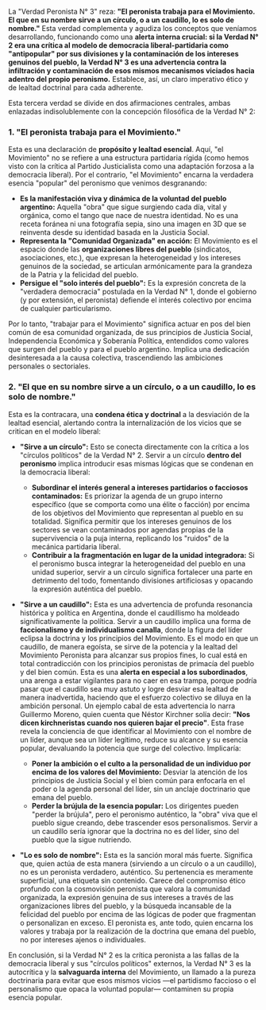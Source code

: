 La "Verdad Peronista N° 3" reza: **"El peronista trabaja para el Movimiento. El que en su nombre sirve a un círculo, o a un caudillo, lo es solo de nombre."** Esta verdad complementa y agudiza los conceptos que veníamos desarrollando, funcionando como una **alerta interna crucial: si la Verdad N° 2 era una crítica al modelo de democracia liberal-partidaria como "antipopular" por sus divisiones y la contaminación de los intereses genuinos del pueblo, la Verdad N° 3 es una advertencia contra la infiltración y contaminación de esos mismos mecanismos viciados hacia adentro del propio peronismo.** Establece, así, un claro imperativo ético y de lealtad doctrinal para cada adherente.

Esta tercera verdad se divide en dos afirmaciones centrales, ambas enlazadas indisolublemente con la concepción filosófica de la Verdad N° 2:

### **1. "El peronista trabaja para el Movimiento."**

Esta es una declaración de **propósito y lealtad esencial**. Aquí, "el Movimiento" no se refiere a una estructura partidaria rígida (como hemos visto con la crítica al Partido Justicialista como una adaptación forzosa a la democracia liberal). Por el contrario, "el Movimiento" encarna la verdadera esencia "popular" del peronismo que venimos desgranando:
*   **Es la manifestación viva y dinámica de la voluntad del pueblo argentino:** Aquella "obra" que sigue surgiendo cada día, vital y orgánica, como el tango que nace de nuestra identidad. No es una receta foránea ni una fotografía sepia, sino una imagen en 3D que se reinventa desde su identidad basada en la Justicia Social.
*   **Representa la "Comunidad Organizada" en acción:** El Movimiento es el espacio donde las **organizaciones libres del pueblo** (sindicatos, asociaciones, etc.), que expresan la heterogeneidad y los intereses genuinos de la sociedad, se articulan armónicamente para la grandeza de la Patria y la felicidad del pueblo.
*   **Persigue el "solo interés del pueblo":** Es la expresión concreta de la "verdadera democracia" postulada en la Verdad N° 1, donde el gobierno (y por extensión, el peronista) defiende el interés colectivo por encima de cualquier particularismo.

Por lo tanto, "trabajar para el Movimiento" significa actuar en pos del bien común de esa comunidad organizada, de sus principios de Justicia Social, Independencia Económica y Soberanía Política, entendidos como valores que surgen del pueblo y para el pueblo argentino. Implica una dedicación desinteresada a la causa colectiva, trascendiendo las ambiciones personales o sectoriales.

### **2. "El que en su nombre sirve a un círculo, o a un caudillo, lo es solo de nombre."**

Esta es la contracara, una **condena ética y doctrinal** a la desviación de la lealtad esencial, alertando contra la internalización de los vicios que se critican en el modelo liberal:

*   **"Sirve a un círculo":** Esto se conecta directamente con la crítica a los "círculos políticos" de la Verdad N° 2. Servir a un círculo **dentro del peronismo** implica introducir esas mismas lógicas que se condenan en la democracia liberal:
    *   **Subordinar el interés general a intereses partidarios o facciosos contaminados:** Es priorizar la agenda de un grupo interno específico (que se comporta como una élite o facción) por encima de los objetivos del Movimiento que representan al pueblo en su totalidad. Significa permitir que los intereses genuinos de los sectores se vean contaminados por agendas propias de la supervivencia o la puja interna, replicando los "ruidos" de la mecánica partidaria liberal.
    *   **Contribuir a la fragmentación en lugar de la unidad integradora:** Si el peronismo busca integrar la heterogeneidad del pueblo en una unidad superior, servir a un círculo significa fortalecer una parte en detrimento del todo, fomentando divisiones artificiosas y opacando la expresión auténtica del pueblo.

*   **"Sirve a un caudillo":** Esta es una advertencia de profunda resonancia histórica y política en Argentina, donde el caudillismo ha moldeado significativamente la política. Servir a un caudillo implica una forma de **faccionalismo y de individualismo canalla**, donde la figura del líder eclipsa la doctrina y los principios del Movimiento. Es el modo en que un caudillo, de manera egoísta, se sirve de la potencia y la lealtad del Movimiento Peronista para alcanzar sus propios fines, lo cual está en total contradicción con los principios peronistas de primacía del pueblo y del bien común. Esta es una **alerta en especial a los subordinados**, una arenga a estar vigilantes para no caer en esa trampa, porque podría pasar que el caudillo sea muy astuto y logre desviar esa lealtad de manera inadvertida, haciendo que el esfuerzo colectivo se diluya en la ambición personal. Un ejemplo cabal de esta advertencia lo narra Guillermo Moreno, quien cuenta que Néstor Kirchner solía decir: **"Nos dicen kirchneristas cuando nos quieren bajar el precio"**. Esta frase revela la conciencia de que identificar al Movimiento con el nombre de un líder, aunque sea un líder legítimo, reduce su alcance y su esencia popular, devaluando la potencia que surge del colectivo. Implicaría:
    *   **Poner la ambición o el culto a la personalidad de un individuo por encima de los valores del Movimiento:** Desviar la atención de los principios de Justicia Social y el bien común para enfocarla en el poder o la agenda personal del líder, sin un anclaje doctrinario que emana del pueblo.
    *   **Perder la brújula de la esencia popular:** Los dirigentes pueden "perder la brújula", pero el peronismo auténtico, la "obra" viva que el pueblo sigue creando, debe trascender esos personalismos. Servir a un caudillo sería ignorar que la doctrina no es del líder, sino del pueblo que la sigue nutriendo.

*   **"Lo es solo de nombre":** Esta es la sanción moral más fuerte. Significa que, quien actúa de esta manera (sirviendo a un círculo o a un caudillo), no es un peronista verdadero, auténtico. Su pertenencia es meramente superficial, una etiqueta sin contenido. Carece del compromiso ético profundo con la cosmovisión peronista que valora la comunidad organizada, la expresión genuina de sus intereses a través de las organizaciones libres del pueblo, y la búsqueda incansable de la felicidad del pueblo por encima de las lógicas de poder que fragmentan o personalizan en exceso. El peronista es, ante todo, quien encarna los valores y trabaja por la realización de la doctrina que emana del pueblo, no por intereses ajenos o individuales.

En conclusión, si la Verdad N° 2 es la crítica peronista a las fallas de la democracia liberal y sus "círculos políticos" externos, la Verdad N° 3 es la autocrítica y la **salvaguarda interna** del Movimiento, un llamado a la pureza doctrinaria para evitar que esos mismos vicios —el partidismo faccioso o el personalismo que opaca la voluntad popular— contaminen su propia esencia popular.
